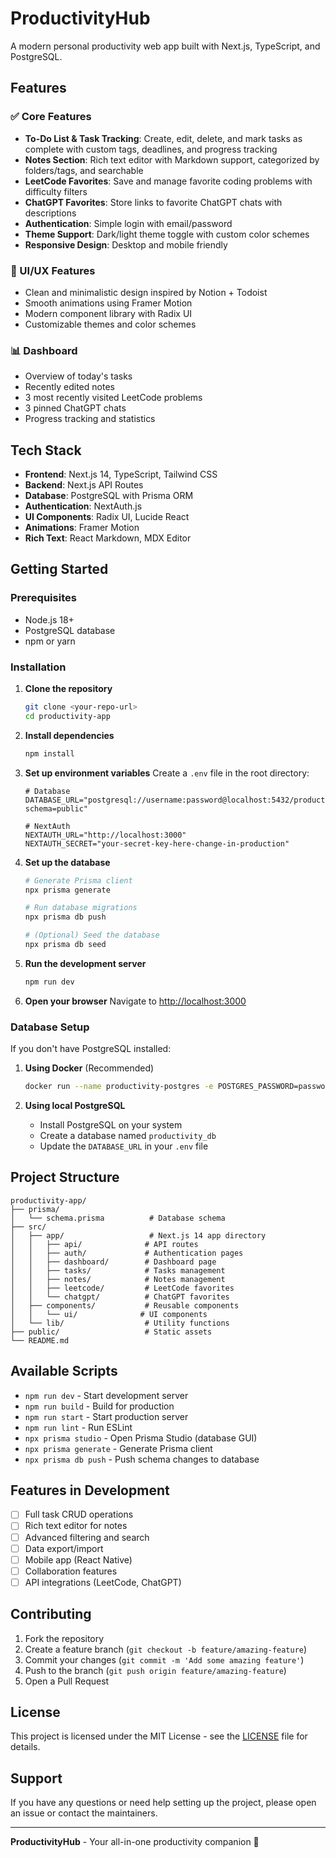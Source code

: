 # ProductivityHub

A modern personal productivity web app built with Next.js, TypeScript, and PostgreSQL.

## Features

### ✅ Core Features

- **To-Do List & Task Tracking**: Create, edit, delete, and mark tasks as complete with custom tags, deadlines, and progress tracking
- **Notes Section**: Rich text editor with Markdown support, categorized by folders/tags, and searchable
- **LeetCode Favorites**: Save and manage favorite coding problems with difficulty filters
- **ChatGPT Favorites**: Store links to favorite ChatGPT chats with descriptions
- **Authentication**: Simple login with email/password
- **Theme Support**: Dark/light theme toggle with custom color schemes
- **Responsive Design**: Desktop and mobile friendly

### 🎨 UI/UX Features

- Clean and minimalistic design inspired by Notion + Todoist
- Smooth animations using Framer Motion
- Modern component library with Radix UI
- Customizable themes and color schemes

### 📊 Dashboard

- Overview of today's tasks
- Recently edited notes
- 3 most recently visited LeetCode problems
- 3 pinned ChatGPT chats
- Progress tracking and statistics

## Tech Stack

- **Frontend**: Next.js 14, TypeScript, Tailwind CSS
- **Backend**: Next.js API Routes
- **Database**: PostgreSQL with Prisma ORM
- **Authentication**: NextAuth.js
- **UI Components**: Radix UI, Lucide React
- **Animations**: Framer Motion
- **Rich Text**: React Markdown, MDX Editor

## Getting Started

### Prerequisites

- Node.js 18+
- PostgreSQL database
- npm or yarn

### Installation

1. **Clone the repository**

   ```bash
   git clone <your-repo-url>
   cd productivity-app
   ```

2. **Install dependencies**

   ```bash
   npm install
   ```

3. **Set up environment variables**
   Create a `.env` file in the root directory:

   ```env
   # Database
   DATABASE_URL="postgresql://username:password@localhost:5432/productivity_db?schema=public"

   # NextAuth
   NEXTAUTH_URL="http://localhost:3000"
   NEXTAUTH_SECRET="your-secret-key-here-change-in-production"
   ```

4. **Set up the database**

   ```bash
   # Generate Prisma client
   npx prisma generate

   # Run database migrations
   npx prisma db push

   # (Optional) Seed the database
   npx prisma db seed
   ```

5. **Run the development server**

   ```bash
   npm run dev
   ```

6. **Open your browser**
   Navigate to [http://localhost:3000](http://localhost:3000)

### Database Setup

If you don't have PostgreSQL installed:

1. **Using Docker** (Recommended)

   ```bash
   docker run --name productivity-postgres -e POSTGRES_PASSWORD=password -e POSTGRES_DB=productivity_db -p 5432:5432 -d postgres:15
   ```

2. **Using local PostgreSQL**
   - Install PostgreSQL on your system
   - Create a database named `productivity_db`
   - Update the `DATABASE_URL` in your `.env` file

## Project Structure

```
productivity-app/
├── prisma/
│   └── schema.prisma          # Database schema
├── src/
│   ├── app/                   # Next.js 14 app directory
│   │   ├── api/              # API routes
│   │   ├── auth/             # Authentication pages
│   │   ├── dashboard/        # Dashboard page
│   │   ├── tasks/            # Tasks management
│   │   ├── notes/            # Notes management
│   │   ├── leetcode/         # LeetCode favorites
│   │   └── chatgpt/          # ChatGPT favorites
│   ├── components/           # Reusable components
│   │   └── ui/              # UI components
│   └── lib/                  # Utility functions
├── public/                   # Static assets
└── README.md
```

## Available Scripts

- `npm run dev` - Start development server
- `npm run build` - Build for production
- `npm run start` - Start production server
- `npm run lint` - Run ESLint
- `npx prisma studio` - Open Prisma Studio (database GUI)
- `npx prisma generate` - Generate Prisma client
- `npx prisma db push` - Push schema changes to database

## Features in Development

- [ ] Full task CRUD operations
- [ ] Rich text editor for notes
- [ ] Advanced filtering and search
- [ ] Data export/import
- [ ] Mobile app (React Native)
- [ ] Collaboration features
- [ ] API integrations (LeetCode, ChatGPT)

## Contributing

1. Fork the repository
2. Create a feature branch (`git checkout -b feature/amazing-feature`)
3. Commit your changes (`git commit -m 'Add some amazing feature'`)
4. Push to the branch (`git push origin feature/amazing-feature`)
5. Open a Pull Request

## License

This project is licensed under the MIT License - see the [LICENSE](LICENSE) file for details.

## Support

If you have any questions or need help setting up the project, please open an issue or contact the maintainers.

---

**ProductivityHub** - Your all-in-one productivity companion 🚀
